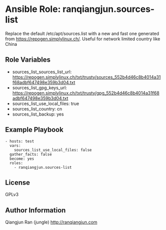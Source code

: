 Ansible Role: ranqiangjun.sources-list
=========

Replace the default /etc/apt/sources.list with a new and fast one generated from https://repogen.simplylinux.ch/. Useful for network limited country like China

Role Variables
--------------

- sources_list_sources_list_url: https://repogen.simplylinux.ch/txt/trusty/sources_552b4d46c8b4014a31f68adbf647498e359b3d04.txt
- sources_list_gpg_keys_url: https://repogen.simplylinux.ch/txt/trusty/gpg_552b4d46c8b4014a31f68adbf647498e359b3d04.txt
- sources_list_use_local_files: true
- sources_list_country: cn
- sources_list_backup: yes


Example Playbook
----------------


~~~
- hosts: test
  vars:
    sources_list_use_local_files: false
  gather_facts: false
  become: yes
  roles:
    - ranqiangjun.sources-list
~~~

License
-------

GPLv3

Author Information
------------------

Qiangjun Ran (jungle) http://ranqiangjun.com

